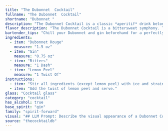 ```yaml
---
title: "The Dubonnet  Cocktail"
fullname: "The Dubonnet  Cocktail"
shortname: "Dubonnet "
description: "The Dubonnet Cocktail is a classic *aperitif* drink belonging to the *Gin and Tonic* family.  It originated in the 1930s, with its roots in the French aperitif tradition of mixing wine with fortified wines. The gin adds a botanical complexity, while the bitters and lemon peel provide a refreshing twist. "
flavor_description: "The Dubonnet Cocktail is a bittersweet symphony. The Dubonnet Rouge's bold, herbal sweetness, with notes of red wine and quinine, is balanced by the juniper-forward dryness of gin. A whisper of bitters adds complexity, while a squeeze of lemon peel brightens the palate with citrusy zest. It's a classic, sophisticated drink with a surprising depth of flavor. "
bartender_tips: "Chill your Dubonnet and gin beforehand for a perfectly crisp cocktail. Use a good quality gin, like a London Dry, for a balanced flavor.  A dash of Angostura bitters adds complexity, but don't overdo it.  Express the lemon peel over the drink for a bright citrus aroma, then discard the peel.  Garnish with a lemon twist for a classic touch. "
ingredients:
  - item: "Dubonnet Rouge"
    measure: "1.5 oz"
  - item: "Gin"
    measure: "0.75 oz"
  - item: "Bitters"
    measure: "1 Dash"
  - item: "Lemon Peel"
    measure: "1 Twist Of"
instructions:
  - item: "Stir all ingredients (except lemon peel) with ice and strain into a cocktail glass."
  - item: "Add the twist of lemon peel and serve."
glass: "Cocktail glass"
category: "cocktail"
has_alcohol: true
base_spirit: "gin"
family: "spirit-forward"
visual: "## LLM Prompt: Describe the visual appearance of a Dubonnet Cocktail.**Imagine a classic cocktail glass filled with a vibrant, reddish-brown liquid. The drink has a slightly cloudy appearance, hinting at its bittersweet complexity.  A thin, elegant sliver of lemon peel rests on the surface, adding a touch of citrusy freshness to the otherwise dark hues. The ice cubes within the glass are just visible, adding a subtle sparkle to the overall presentation.  The aroma is intoxicating, with hints of  winey sweetness, bitter herbs, and a subtle citrus note. Describe the visual experience of this cocktail.** "
source: "thecocktaildb"
---
```


